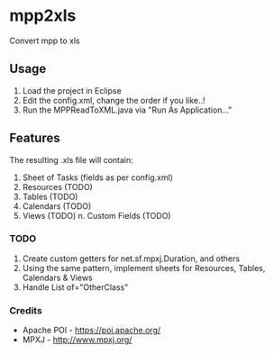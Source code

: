 # mpp2xls
Convert mpp to xls

## Usage

1. Load the project in Eclipse
2. Edit the config.xml, change the order if you like..!
2. Run the MPPReadToXML.java via "Run As Application..."

## Features

The resulting .xls file will contain:

1. Sheet of Tasks (fields as per config.xml)
2. Resources (TODO)
3. Tables (TODO)
4. Calendars (TODO)
5. Views (TODO)
n. Custom Fields (TODO)

### TODO

1. Create custom getters for net.sf.mpxj.Duration, and others
2. Using the same pattern, implement sheets for Resources, Tables, Calendars & Views
3. Handle List of="OtherClass"

### Credits

- Apache POI - https://poi.apache.org/
- MPXJ - http://www.mpxj.org/
